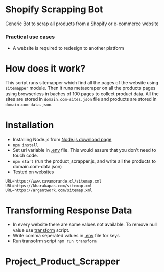 # Shopify Scrapping Bot

Generic Bot to scrap all products from a Shopify or e-commerce website

### Practical use cases

 - A website is required to redesign to another platform

How does it work?
================  

 This script runs sitemapper which find all the pages of the website using
`sitemapper` module. Then it runs metascraper on all the products pages using
browserless in baches of 100 pages to collect product data. All the sites are
stored in `domain.com-sites.json` file and products are stored in
`domain.com-data.json`.

Installation
===============

 - Installing Node.js from [Node.js download page](https://nodejs.org/en/download/)
 - `npm install`
 - Set url variable in [.env](/.env) file. This would assure that you don't
   need to touch code.
 - `npm start` (run the product_scrapper.js, and write all the products to
   domain.com-data.json)
 - Tested on websites
```
URL=https://www.cavamorande.cl/sitemap.xml
URL=https://kharakapas.com/sitemap.xml
URL=https://argentwork.com/sitemap.xml
```

Transforming Response Data
==========================

 - In every website there are some values not available. To remove null value
   use [transform](/transform.js) script. 
 - Write comma seperated values in [.env](/.env) file for keys
 - Run transofrm script `npm run transform`

# Project_Product_Scrapper
